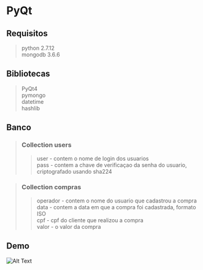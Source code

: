 # PyQt

## Requisitos
>python 2.7.12\
>mongodb 3.6.6

## Bibliotecas
>PyQt4\
>pymongo\
>datetime\
>hashlib

## Banco
> ### Collection users
>> user - contem o nome de login dos usuarios\
>> pass - contem a chave de verificaçao da senha do usuario, criptografado usando sha224

> ### Collection compras
>> operador - contem o nome do usuario que cadastrou a compra\
>> data - contem a data em que a compra foi cadastrada, formato ISO\
>> cpf - cpf do cliente que realizou a compra\
>> valor - o valor da compra

## Demo

![Alt Text](https://github.com/miguelcecci/PyQt/blob/master/demo.gif)
